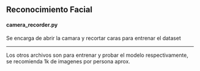 ## Reconocimiento Facial

#### camera_recorder.py

Se encarga de abrir la camara y recortar caras para entrenar el dataset

---

Los otros archivos son para entrenar y probar el modelo respectivamente, se recomienda 1k de imagenes por persona aprox.
